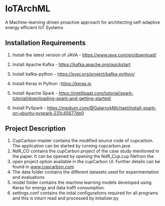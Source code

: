 # IoTArchML
A Machine-learning driven proactive approach for architecting self-adaptive energy efficient IoT Systems

## Installation Requirements

1. Install the latest version of JAVA - https://www.java.com/en/download/

1. Install Apache Kafka  - https://kafka.apache.org/quickstart

2. Install kafka-python - https://pypi.org/project/kafka-python/

3. Install Keras in Python -https://keras.io

4. Install Apache Spark - https://intellipaat.com/tutorial/spark-tutorial/downloading-spark-and-getting-started/

5. Install PySpark - https://medium.com/@GalarnykMichael/install-spark-on-ubuntu-pyspark-231c45677de0


## Project Description

1. CupCarbon-master contains the modified source code of cupcarbon. The application can be started by running cupcarbon.java
2. NdR_CO contains the cupCarbon project of the case study mentioned in the paper. It can be opened by opening the NdR_Cup.cup filefrom the
3. open project option available in the cupCarbon UI. Further details can be found in www.cupcarbon.com
4. The data folder contains the different datasets used for experimentation and evaluations
5. model folder contains the machine learning models developed using Keras for energy and data traffi consumption.
6. settings.conf contains the inital configurations required for all programs and this is inturn read and processed by Initalizer.py
